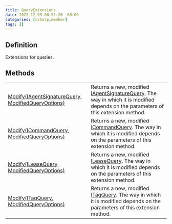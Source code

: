 ```yaml
---
title: QueryExtensions
date: 2022-12-05 00:51:26 -08:00
categories: [csharp,member]
tags: []
---
```


## Definition

Extensions for queries.

## Methods
<table><tr><td><!--/posts/csharp.member.entitydb.common.extensions.queryextensions.modify/--><a href='#'>Modify(IAgentSignatureQuery, ModifiedQueryOptions)</a></td><td>
Returns a new, modified <a href='/posts/csharp.member.entitydb.abstractions.queries.iagentsignaturequery/'>IAgentSignatureQuery</a>. The way in which it is modified depends on the
parameters of
this extension method.
</td></tr><tr><td><!--/posts/csharp.member.entitydb.common.extensions.queryextensions.modify/--><a href='#'>Modify(ICommandQuery, ModifiedQueryOptions)</a></td><td>
Returns a new, modified <a href='/posts/csharp.member.entitydb.abstractions.queries.icommandquery/'>ICommandQuery</a>. The way in which it is modified depends on the parameters of
this extension method.
</td></tr><tr><td><!--/posts/csharp.member.entitydb.common.extensions.queryextensions.modify/--><a href='#'>Modify(ILeaseQuery, ModifiedQueryOptions)</a></td><td>
Returns a new, modified <a href='/posts/csharp.member.entitydb.abstractions.queries.ileasequery/'>ILeaseQuery</a>. The way in which it is modified depends on the parameters of
this extension method.
</td></tr><tr><td><!--/posts/csharp.member.entitydb.common.extensions.queryextensions.modify/--><a href='#'>Modify(ITagQuery, ModifiedQueryOptions)</a></td><td>
Returns a new, modified <a href='/posts/csharp.member.entitydb.abstractions.queries.itagquery/'>ITagQuery</a>. The way in which it is modified depends on the parameters of this
extension method.
</td></tr></table>
